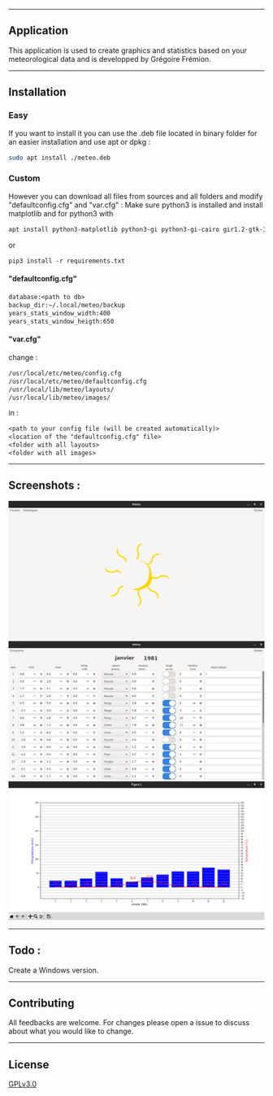 ***
## Application
This application is used to create graphics and statistics based on your meteorological data and is developped by Grégoire Frémion.
***
## Installation
### Easy
If you want to install it you can use the .deb file located in binary folder for an easier installation and use apt or dpkg :
```bash
sudo apt install ./meteo.deb
```
### Custom
However you can download all files from sources and all folders and modify "defaultconfig.cfg" and "var.cfg" :
Make sure python3 is installed and install matplotlib and for python3 with 
```bash
apt install python3-matplotlib python3-gi python3-gi-cairo gir1.2-gtk-3.0
```
or
```
pip3 install -r requirements.txt 
```
#### "defaultconfig.cfg"
```
database:<path to db>
backup_dir:~/.local/meteo/backup
years_stats_window_width:400
years_stats_window_heigth:650
```
#### "var.cfg"
change :
```
/usr/local/etc/meteo/config.cfg
/usr/local/etc/meteo/defaultconfig.cfg
/usr/local/lib/meteo/layouts/
/usr/local/lib/meteo/images/
```
in :
```
<path to your config file (will be created automatically)>
<location of the "defaultconfig.cfg" file>
<folder with all layouts>
<folder with all images>
```
***
## Screenshots :
![plot](https://github.com/acmo0/meteo/blob/main/screenshot/screen1.png)
![plot](https://github.com/acmo0/meteo/blob/main/screenshot/edit.png)
![plot](https://github.com/acmo0/meteo/blob/main/screenshot/graph.png)
***
## Todo :
Create a Windows version.
***
## Contributing
All feedbacks are welcome. For changes please open a issue to discuss about what you would like to change.
***
## License
[GPLv3.0](https://www.gnu.org/licenses/gpl-3.0.fr.html)
